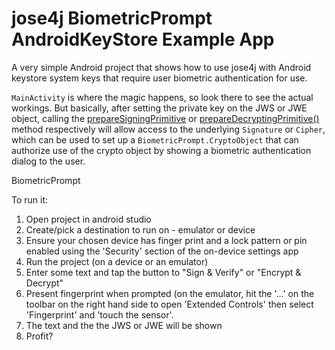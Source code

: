# jose4j BiometricPrompt AndroidKeyStore Example App

A very simple Android project that shows how to use jose4j with Android keystore system
keys that require user biometric authentication for use.

`MainActivity` is where the magic happens, so look there to see the actual workings. But basically, after setting the private key on the JWS or JWE object,
calling the [prepareSigningPrimitive](https://www.javadoc.io/static/org.bitbucket.b_c/jose4j/0.7.3/org/jose4j/jws/JsonWebSignature.html#prepareSigningPrimitive())
or [prepareDecryptingPrimitive()](https://www.javadoc.io/static/org.bitbucket.b_c/jose4j/0.7.3/org/jose4j/jwe/JsonWebEncryption.html#prepareDecryptingPrimitive()) method respectively will allow access to the underlying `Signature` or `Cipher`, which can be used to set up a `BiometricPrompt.CryptoObject` that can authorize use of the crypto object by showing a biometric authentication dialog to the user. 

BiometricPrompt

To run it:

1. Open project in android studio
1. Create/pick a destination to run on - emulator or device
1. Ensure your chosen device has finger print and a lock pattern or
pin enabled using the 'Security' section of the on-device settings app
1. Run the project (on a device or an emulator)
1. Enter some text and tap the button to "Sign & Verify" or "Encrypt & Decrypt"
1. Present fingerprint when prompted (on the emulator, hit the '...'
on the toolbar on the right hand side to open 'Extended Controls' then
select 'Fingerprint' and 'touch the sensor'.
1. The text and the the JWS or JWE will be shown
1. Profit?

